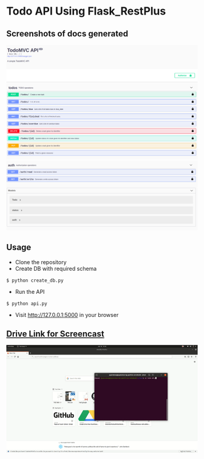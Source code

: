 # Todo API Using Flask_RestPlus
## Screenshots of docs generated
![Todo](https://raw.githubusercontent.com/range123/markdown-cheatsheet/master/Screenshot1.png)
![Auth](https://raw.githubusercontent.com/range123/markdown-cheatsheet/master/Screenshot2.png)

## Usage
* Clone the repository
* Create DB with required schema
```
$ python create_db.py
```
* Run the API
```
$ python api.py
```
* Visit http://127.0.0.1:5000 in your browser

## [Drive Link for Screencast](https://drive.google.com/open?id=1wYYnTqsTipJi9a2cJloHWjTiuASx8dn8)
![Usage](https://raw.githubusercontent.com/range123/markdown-cheatsheet/master/Todo.gif)